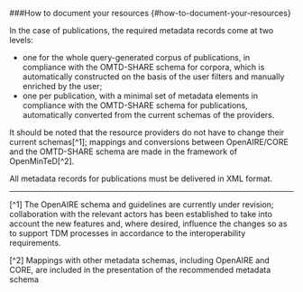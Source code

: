 ###How to document your resources {#how-to-document-your-resources}

In the case of publications, the required metadata records come at two levels:

* one for the whole query-generated corpus of publications, in compliance with the OMTD-SHARE schema for corpora, which is automatically constructed on the basis of the user filters and manually enriched by the user;
* one per publication, with a minimal set of metadata elements in compliance with the OMTD-SHARE schema for publications, automatically converted from the current schemas of the providers. 

It should be noted that the resource providers do not have to change their current schemas[^1]; mappings and conversions between OpenAIRE/CORE and the OMTD-SHARE schema are made in the framework of OpenMinTeD[^2]. 

All metadata records for publications must be delivered in XML format.


*****
[^1] The OpenAIRE schema and guidelines are currently under revision; collaboration with the relevant actors has been established to take into account the new features and, where desired, influence the changes so as to support TDM processes in accordance to the interoperability requirements.

[^2] Mappings with other metadata schemas, including OpenAIRE and CORE, are included in the presentation of the recommended metadata schema